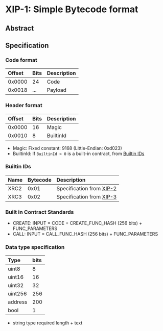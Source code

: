 # XIP-1: Simple Bytecode format

## Abstract

## Specification

### Code format

|Offset|Bits|Description|
|:-----|:---|:---|
|0x0000|24|Code|
|0x0018|...|Payload|
### Header format

|Offset|Bits|Description|
|:-----|:---|:---|
|0x0000|16|Magic|
|0x0010|8|BuiltinId|

* Magic: Fixed constant: 9168 (Little-Endian: 0xd023)
* BuiltinId: If `BuiltinId > 0` is a built-in contract, from [Builtin IDs](#builtin-ids)

### Builtin IDs

|Name|Bytecode|Description|
|:-----|:---|:---|
|XRC2|0x01|Specification from [XIP-2](./xip-2.md)|
|XRC3|0x02|Specification from [XIP-3](./xip-3.md)|

### Built in Contract Standards

* CREATE: INPUT = CODE + CREATE_FUNC_HASH (256 bits) + FUNC_PARAMETERS
* CALL: INPUT = CALL_FUNC_HASH (256 bits) + FUNC_PARAMETERS

### Data type specification

|Type|bits|
|:---|:---|
|uint8|8|
|uint16|16|
|uint32|32|
|uint256|256|
|address|200|
|bool|1|

* string type required length + text
